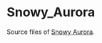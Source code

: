 # Snowy_Aurora
Source files of [Snowy Aurora](https://steamcommunity.com/sharedfiles/filedetails/?id=2862872187).
